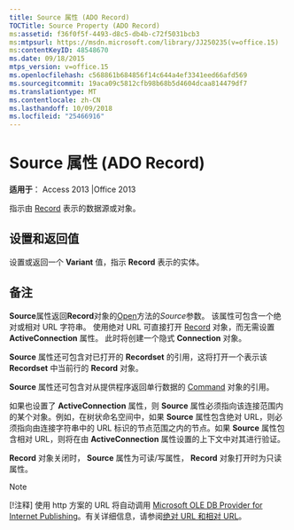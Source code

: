 ```yaml
---
title: Source 属性 (ADO Record)
TOCTitle: Source Property (ADO Record)
ms:assetid: f36f0f5f-4493-d8c5-db4b-c72f5031bcb3
ms:mtpsurl: https://msdn.microsoft.com/library/JJ250235(v=office.15)
ms:contentKeyID: 48548670
ms.date: 09/18/2015
mtps_version: v=office.15
ms.openlocfilehash: c568861b684856f14c644a4ef3341eed66afd569
ms.sourcegitcommit: 19aca09c5812cfb98b68b5d4604dcaa814479df7
ms.translationtype: MT
ms.contentlocale: zh-CN
ms.lasthandoff: 10/09/2018
ms.locfileid: "25466916"
---
```

# <a name="source-property-ado-record"></a>Source 属性 (ADO Record)


**适用于**： Access 2013 |Office 2013

指示由 [Record](record-object-ado.md) 表示的数据源或对象。

## <a name="settings-and-return-values"></a>设置和返回值

设置或返回一个 **Variant** 值，指示 **Record** 表示的实体。

## <a name="remarks"></a>备注

**Source**属性返回**Record**对象的[Open](open-method-ado-record.md)方法的*Source*参数。 该属性可包含一个绝对或相对 URL 字符串。 使用绝对 URL 可直接打开 [Record](activeconnection-property-ado.md) 对象，而无需设置 **ActiveConnection** 属性。 此时将创建一个隐式 **Connection** 对象。

**Source** 属性还可包含对已打开的 **Recordset** 的引用，这将打开一个表示该 **Recordset** 中当前行的 **Record** 对象。

**Source** 属性还可包含对从提供程序返回单行数据的 [Command](command-object-ado.md) 对象的引用。

如果也设置了 **ActiveConnection** 属性，则 **Source** 属性必须指向该连接范围内的某个对象。例如，在树状命名空间中，如果 **Source** 属性包含绝对 URL，则必须指向由连接字符串中的 URL 标识的节点范围之内的节点。如果 **Source** 属性包含相对 URL，则将在由 **ActiveConnection** 属性设置的上下文中对其进行验证。

**Record** 对象关闭时， **Source** 属性为可读/写属性， **Record** 对象打开时为只读属性。


> [!NOTE]
> <P>[!注释] 使用 http 方案的 URL 将自动调用 <A href="microsoft-ole-db-provider-for-internet-publishing.md">Microsoft OLE DB Provider for Internet Publishing</A>。有关详细信息，请参阅<A href="absolute-and-relative-urls.md">绝对 URL 和相对 URL</A>。</P>


